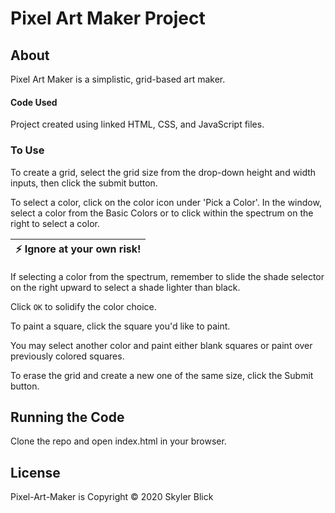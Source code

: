 # Pixel Art Maker Project

## About
Pixel Art Maker is a simplistic, grid-based art maker.



#### Code Used
Project created using linked HTML, CSS, and JavaScript files.





### To Use
To create a grid, select the grid size from the drop-down height and width inputs,
then click the submit button.


To select a color, click on the color icon under 'Pick a Color'. In the window,
select a color from the Basic Colors or to click within the spectrum on the right
to select a color.

| :zap:        Ignore at your own risk!   |
|-----------------------------------------|
If selecting a color from the spectrum, remember to slide the shade selector on the right upward to select a shade lighter than black.

Click `OK` to solidify the color choice.

To paint a square, click the square you'd like to paint.

You may select another color and paint either blank squares or paint over
previously colored squares.

To erase the grid and create a new one of the same size, click the Submit button.





## Running the Code

Clone the repo and open index.html in your browser.






## License

Pixel-Art-Maker is Copyright © 2020 Skyler Blick
